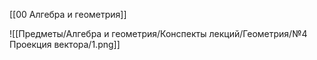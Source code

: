 [[00 Алгебра и геометрия]]

![[Предметы/Алгебра и геометрия/Конспекты лекций/Геометрия/№4 Проекция вектора/1.png]]
